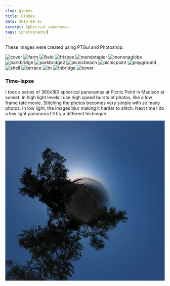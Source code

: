 ```yaml
---
slug: globes
title: Globes
date: 2015-09-15
excerpt: Spherical panoramas
tags: [photography]
---
```


<script>
  import Image from "$lib/components/base/image.svelte";
</script>

These images were created using PTGui and Photoshop.

<Image
  path="posts/{slug}"
  filename="cover"
  alt="cover"
/>
<Image
  path="posts/{slug}"
  filename="farm"
  alt="farm"
/>
<Image
  path="posts/{slug}"
  filename="field"
  alt="field"
/>
<Image
  path="posts/{slug}"
  filename="frisbee"
  alt="frisbee"
/>
<Image
  path="posts/{slug}"
  filename="mendotapier"
  alt="mendotapier"
/>
<Image
  path="posts/{slug}"
  filename="mononaglobe"
  alt="mononaglobe"
/>
<Image
  path="posts/{slug}"
  filename="parkbridge"
  alt="parkbridge"
/>
<Image
  path="posts/{slug}"
  filename="parkbridge2"
  alt="parkbridge2"
/>
<Image
  path="posts/{slug}"
  filename="picnicbeach"
  alt="picnicbeach"
/>
<Image
  path="posts/{slug}"
  filename="picnicpoint"
  alt="picnicpoint"
/>
<Image
  path="posts/{slug}"
  filename="playground"
  alt="playground"
/>
<Image
  path="posts/{slug}"
  filename="shell"
  alt="shell"
/>
<Image
  path="posts/{slug}"
  filename="terrace"
  alt="terrace"
/>
<Image
  path="posts/{slug}"
  filename="tn"
  alt="tn"
/>
<Image
  path="posts/{slug}"
  filename="tnbridge"
  alt="tnbridge"
/>
<Image
  path="posts/{slug}"
  filename="tower"
  alt="tower"
/>

### Time-lapse

I took a series of 360x180 spherical panoramas at Picnic Point in Madison at sunset. In high light levels I use high speed bursts of photos, like a low frame rate movie. Stitching the photos becomes very simple with so many photos. In low light, the images blur making it harder to stitch. Next time I do a low light panorama I'll try a different technique.


![timelapse](/optimized-images/posts/globes/timelapse.gif)
